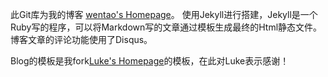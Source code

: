 此Git库为我的博客  [wentao's Homepage](http://wentaotang.github.io)。
使用Jekyll进行搭建，Jekyll是一个Ruby写的程序，可以将Markdown写的文章通过模板生成最终的Html静态文件。
博客文章的评论功能使用了Disqus。

Blog的模板是我fork[Luke's Homepage](http://geeklu.com/)的模板，在此对Luke表示感谢！


